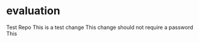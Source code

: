 evaluation
==========

Test Repo
This is a test change
This change should not require a password
This 
